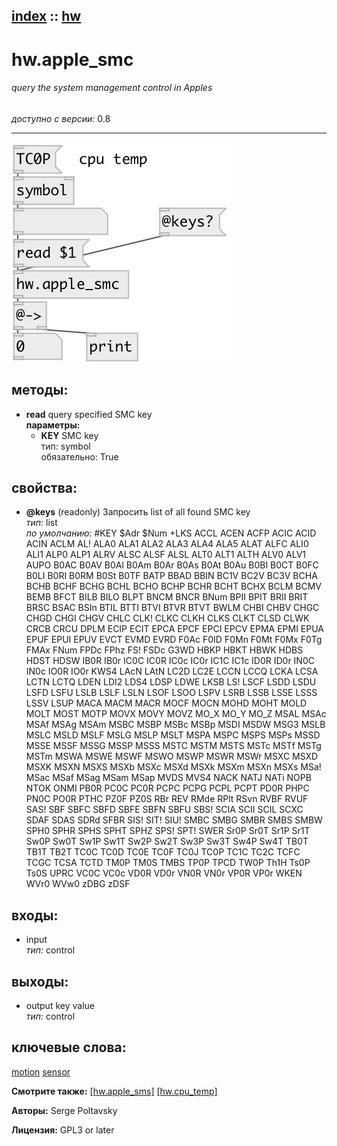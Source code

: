 [index](index.html) :: [hw](category_hw.html)
---

# hw.apple_smc

###### query the system management control in Apples

*доступно с версии:* 0.8

---




[![example](../examples/img/hw.apple_smc.jpg)](../examples/pd/hw.apple_smc.pd)





## методы:

* **read**
query specified SMC key<br>
  __параметры:__
  - **KEY** SMC key<br>
    тип: symbol <br>
    обязательно: True <br>




## свойства:

* **@keys** (readonly)
Запросить list of all found SMC key<br>
_тип:_ list<br>
_по умолчанию:_ #KEY $Adr $Num +LKS ACCL ACEN ACFP ACIC ACID ACIN ACLM AL! ALA0 ALA1 ALA2 ALA3 ALA4 ALA5 ALAT ALFC ALI0 ALI1 ALP0 ALP1 ALRV ALSC ALSF ALSL ALT0 ALT1 ALTH ALV0 ALV1 AUPO B0AC B0AV B0Al B0Am B0Ar B0As B0At B0Au B0BI B0CT B0FC B0LI B0RI B0RM B0St B0TF BATP BBAD BBIN BC1V BC2V BC3V BCHA BCHB BCHF BCHG BCHL BCHO BCHP BCHR BCHT BCHX BCLM BCMV BEMB BFCT BILB BILO BLPT BNCM BNCR BNum BPII BPIT BRII BRIT BRSC BSAC BSIn BTIL BTTI BTVI BTVR BTVT BWLM CHBI CHBV CHGC CHGD CHGI CHGV CHLC CLK! CLKC CLKH CLKS CLKT CLSD CLWK CRCB CRCU DPLM ECIP ECIT EPCA EPCF EPCI EPCV EPMA EPMI EPUA EPUF EPUI EPUV EVCT EVMD EVRD F0Ac F0ID F0Mn F0Mt F0Mx F0Tg FMAx FNum FPDc FPhz FS! FSDc G3WD HBKP HBKT HBWK HDBS HDST HDSW IB0R IB0r IC0C IC0R IC0c IC0r IC1C IC1c ID0R ID0r IN0C IN0c IO0R IO0r KWS4 LAcN LAtN LC2D LC2E LCCN LCCQ LCKA LCSA LCTN LCTQ LDEN LDI2 LDS4 LDSP LDWE LKSB LS! LSCF LSDD LSDU LSFD LSFU LSLB LSLF LSLN LSOF LSOO LSPV LSRB LSSB LSSE LSSS LSSV LSUP MACA MACM MACR MOCF MOCN MOHD MOHT MOLD MOLT MOST MOTP MOVX MOVY MOVZ MO_X MO_Y MO_Z MSAL MSAc MSAf MSAg MSAm MSBC MSBP MSBc MSBp MSDI MSDW MSG3 MSLB MSLC MSLD MSLF MSLG MSLP MSLT MSPA MSPC MSPS MSPs MSSD MSSE MSSF MSSG MSSP MSSS MSTC MSTM MSTS MSTc MSTf MSTg MSTm MSWA MSWE MSWF MSWO MSWP MSWR MSWr MSXC MSXD MSXK MSXN MSXS MSXb MSXc MSXd MSXk MSXm MSXn MSXs MSa! MSac MSaf MSag MSam MSap MVDS MVS4 NACK NATJ NATi NOPB NTOK ONMI PB0R PC0C PC0R PCPC PCPG PCPL PCPT PD0R PHPC PN0C PO0R PTHC PZ0F PZ0S RBr REV RMde RPlt RSvn RVBF RVUF SAS! SBF SBFC SBFD SBFE SBFN SBFU SBS! SCIA SCII SCIL SCXC SDAF SDAS SDRd SFBR SIS! SIT! SIU! SMBC SMBG SMBR SMBS SMBW SPH0 SPHR SPHS SPHT SPHZ SPS! SPT! SWER Sr0P Sr0T Sr1P Sr1T Sw0P Sw0T Sw1P Sw1T Sw2P Sw2T Sw3P Sw3T Sw4P Sw4T TB0T TB1T TB2T TC0C TC0D TC0E TC0F TC0J TC0P TC1C TC2C TCFC TCGC TCSA TCTD TM0P TM0S TMBS TP0P TPCD TW0P Th1H Ts0P Ts0S UPRC VC0C VC0c VD0R VD0r VN0R VN0r VP0R VP0r WKEN WVr0 WVw0 zDBG zDSF<br>



## входы:

* input<br>
_тип:_ control



## выходы:

* output key value<br>
_тип:_ control



## ключевые слова:

[motion](keywords/motion.html)
[sensor](keywords/sensor.html)



**Смотрите также:**
[\[hw.apple_sms\]](hw.apple_sms.html)
[\[hw.cpu_temp\]](hw.cpu_temp.html)




**Авторы:** Serge Poltavsky




**Лицензия:** GPL3 or later





